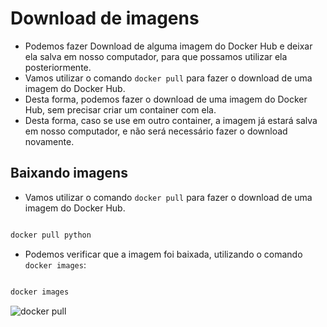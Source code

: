# Download de imagens

- Podemos fazer Download de alguma imagem do Docker Hub e deixar ela salva em nosso computador, para que possamos utilizar ela posteriormente.
- Vamos utilizar o comando `docker pull` para fazer o download de uma imagem do Docker Hub.
- Desta forma, podemos fazer o download de uma imagem do Docker Hub, sem precisar criar um container com ela.
- Desta forma, caso se use em outro container, a imagem já estará salva em nosso computador, e não será necessário fazer o download novamente.

## Baixando imagens

- Vamos utilizar o comando `docker pull` para fazer o download de uma imagem do Docker Hub.

```bash

docker pull python

```

- Podemos verificar que a imagem foi baixada, utilizando o comando `docker images`:

```bash

docker images

```

![docker pull](/Imagens/3%20-%20Criando%20Imagens%20e%20Avançando%20Em%20Containers/imagem%20Python.jpg)


